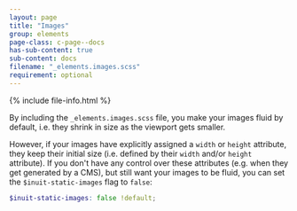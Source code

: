 ```yaml
---
layout: page
title: "Images"
group: elements
page-class: c-page--docs
has-sub-content: true
sub-content: docs
filename: "_elements.images.scss"
requirement: optional
---
```


{% include file-info.html %}

By including the `_elements.images.scss` file, you make your images fluid by default, i.e. they shrink in size as the viewport gets smaller. 

However, if your images have explicitly assigned a `width` or `height` attribute, they keep their initial size (i.e. defined by their `width` and/or `height` attribute). If you don't have any control over these attributes (e.g. when they get generated by a CMS), but still want your images to be fluid, you can set the `$inuit-static-images` flag to `false`:

```scss
$inuit-static-images: false !default;
```
